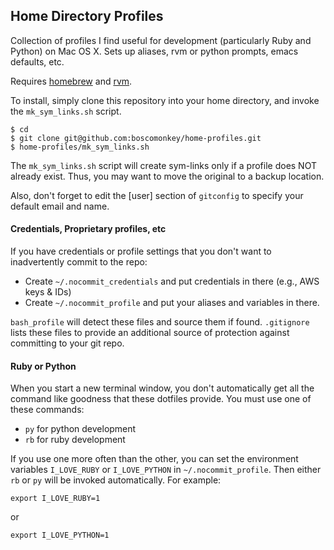 ## Home Directory Profiles ##

Collection of profiles I find useful for development (particularly Ruby and Python) on Mac OS X.  Sets up aliases, rvm or python prompts, emacs defaults, etc.

Requires [homebrew](https://brew.sh/) and [rvm](https://rvm.io/).

To install, simply clone this repository into your home directory, and invoke the `mk_sym_links.sh` script.

    $ cd
    $ git clone git@github.com:boscomonkey/home-profiles.git
    $ home-profiles/mk_sym_links.sh

The `mk_sym_links.sh` script will create sym-links only if a profile does NOT already exist.  Thus, you may want to move the original to a backup location.

Also, don't forget to edit the [user] section of `gitconfig` to specify your default email and name.


#### Credentials, Proprietary profiles, etc ####

If you have credentials or profile settings that you don't want to inadvertently commit to the repo:

* Create `~/.nocommit_credentials` and put credentials in there (e.g., AWS keys & IDs)
* Create `~/.nocommit_profile` and put your aliases and variables in there.

`bash_profile` will detect these files and source them if found. `.gitignore` lists these files to provide an additional source of protection against committing to your git repo.


#### Ruby or Python ####

When you start a new terminal window, you don't automatically get all the command like goodness that these dotfiles provide. You must use one of these commands:

* `py` for python development
* `rb` for ruby development

If you use one more often than the other, you can set the environment variables `I_LOVE_RUBY` or `I_LOVE_PYTHON` in `~/.nocommit_profile`. Then either `rb` or `py` will be invoked automatically. For example:

    export I_LOVE_RUBY=1

or

    export I_LOVE_PYTHON=1


